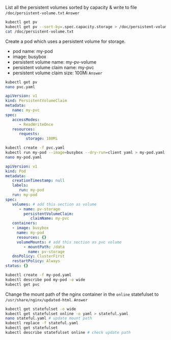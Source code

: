 List all the persistent volumes sorted by capacity & write to file `/doc/persistent-volume.txt`
`Answer`
```bash
kubectl get pv
kubectl get pv --sort-by=.spec.capacity.storage > /doc/persistent-volume.txt
cat /doc/persistent-volume.txt
```

Create a pod which uses a persistent volume for storage.
- pod name: my-pod
- image: busybox
- persistent volume name: my-pv-volume
- persistent volume claim name: my-pvc
- persistent volume claim size: 100Mi
`Answer`
```bash
kubectl get pv
nano pvc.yaml
```
```yaml
apiVersion: v1
kind: PersistentVolumeClaim
metadata:
   name: my-pvc
spec:
   accessModes:
      - ReadWriteOnce
   resources:
      requests:
         storage: 100Mi
```
```bash
kubectl create -f pvc.yaml
kubectl run my-pod --image=busybox --dry-run=client yaml > my-pod.yaml
nano my-pod.yaml
```
```yaml
apiVersion: v1
kind: Pod
metadata:
   creationTimestamp: null
   labels:
      run: my-pod
   run: my-pod
spec:
   volumes: # add this section as volume
      - name: pv-storage
        persistentVolumeClaim:
           claimName: my-pvc
   containers:
   - image: busybox
     name: my-pod
     resources: {}
     volumeMounts: # add this section as pvc volume
        - mountPath: /data
          name: pv-storage
   dnsPolicy: ClusterFirst
   restartPolicy: Always
status: {}
```
```bash
kubectl create -f my-pod.yaml
kubectl describe pod my-pod -o wide
kubectl get pvc
```

Change the mount path of the nginx container in the `online` statefulset to `/usr/share/nginx/updated-html`.
`Answer`
```bash
kubectl get statefulset -o wide
kubectl get statefulset online -o yaml > stateful.yaml
nano stateful.yaml # update mount path
kubectl replace -f stateful.yaml
kubectl get statefulset
kubectl describe statefulset online # check update path
```